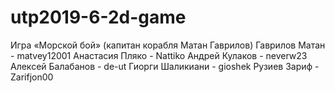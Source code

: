 # utp2019-6-2d-game
Игра «Морской бой» (капитан корабля Матан Гаврилов)
Гаврилов Матан - matvey12001
Анастасия Пляко - Nattiko
Андрей Кулаков - neverw23
Алексей Балабанов - de-ut
Гиорги Шаликиани - gioshek
Рузиев Зариф - Zarifjon00
